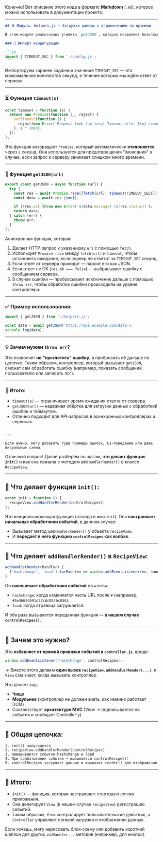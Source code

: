 Конечно! Вот описание этого кода в формате **Markdown** (`.md`), которое можно использовать в документации проекта:

---

````md
## 🌐 Модуль: helpers.js — Загрузка данных с ограничением по времени

В этом модуле реализована утилита `getJSON`, которая позволяет безопасно загружать данные из внешнего API с учётом ограничения по времени отклика сервера.

### 🔧 Импорт конфигурации

```js
import { TIMEOUT_SEC } from './config.js';
```
````

Импортируем заранее заданное значение `TIMEOUT_SEC` — это максимальное количество секунд, в течение которых мы ждём ответ от сервера.

---

### ⏳ Функция `timeout(s)`

```js
const timeout = function (s) {
  return new Promise(function (_, reject) {
    setTimeout(function () {
      reject(new Error(`Request took too long! Timeout after ${s} second`));
    }, s * 1000);
  });
};
```

Эта функция возвращает `Promise`, который автоматически **отклоняется** через `s` секунд. Она используется для предотвращения "зависания" в случае, если запрос к серверу занимает слишком много времени.

---

### 📡 Функция `getJSON(url)`

```js
export const getJSON = async function (url) {
  try {
    const res = await Promise.race([fetch(url), timeout(TIMEOUT_SEC)]);
    const data = await res.json();

    if (!res.ok) throw new Error(`${data.message} (${res.status})`);
    return data;
  } catch (err) {
    throw err;
  }
};
```

Асинхронная функция, которая:

1. Делает HTTP-запрос к указанному `url` с помощью `fetch`.
2. Использует `Promise.race` между `fetch(url)` и `timeout`, чтобы остановить ожидание, если сервер не ответит за `TIMEOUT_SEC` секунд.
3. Если ответ от сервера приходит — парсит его как JSON.
4. Если ответ не OK (`res.ok === false`) — выбрасывает ошибку с сообщением сервера.
5. В случае ошибки — пробрасывает исключение дальше с помощью `throw err`, чтобы обработка ошибки происходила на уровне контроллера.

---

### ✅ Пример использования:

```js
import { getJSON } from './helpers.js';

const data = await getJSON('https://api.example.com/data');
console.log(data);
```

---

### 💡 Зачем нужен `throw err`?

Это позволяет **не "проглотить" ошибку**, а пробросить её дальше по цепочке. Таким образом, контроллер, который вызывает `getJSON`, сможет сам обработать ошибку (например, показать сообщение пользователю или записать лог).

---

### 🧠 Итого:

- `timeout(s)` — ограничивает время ожидания ответа от сервера.
- `getJSON(url)` — надёжная обёртка для загрузки данных с обработкой ошибок и таймаутом.
- Отлично подходит для API-запросов в асинхронных контроллерах и сервисах.

```

---

Если нужно, могу добавить туда примеры ошибок, UI-поведение или даже визуальные схемы.
```

Отличный вопрос! Давай разберём по шагам, **что делает функция `init()`** и как она связана с методом `addHandlerRender()` в классе `RecipeView`.

---

## 📌 Что делает функция `init()`:

```js
const init = function () {
  recipeView.addHandlerRender(controlRecipes);
};
```

Это инициализирующая функция (отсюда и имя `init`). Она **настраивает начальные обработчики событий**, в данном случае:

- Вызывает метод `addHandlerRender()` у объекта `recipeView`.
- И **передаёт в него функцию `controlRecipes` как колбэк**.

---

## 📌 Что делает `addHandlerRender()` в `RecipeView`:

```js
addHandlerRender(handler) {
  ['hashchange', 'load'].forEach(ev => window.addEventListener(ev, handler));
}
```

Он **навешивает обработчики событий** на `window`:

- `hashchange`: когда изменяется часть URL после `#` (например, `#5ed6604591c37cdc054bc886`).
- `load`: когда страница загружается.

И оба раза вызывается переданная функция — **в нашем случае `controlRecipes()`**.

---

## 🧩 Зачем это нужно?

Это **избавляет от прямой привязки событий в `controller.js`**, вроде:

```js
window.addEventListener('hashchange', controlRecipes);
```

→ Вместо этого делаем **один вызов `recipeView.addHandlerRender(...)`**, и `View` сам знает, когда вызывать контроллер.

Это делает код:

- **Чище**
- **Модульнее** (контроллер не должен знать, как именно работает DOM)
- Соответствует **архитектуре MVC** (View → подписывается на события и сообщает Controller'у)

---

## 🔄 Общая цепочка:

```
1. init() запускается
2. recipeView.addHandlerRender(controlRecipes)
3. Навешиваются события hashchange и load
4. При срабатывании события → вызывается controlRecipes()
5. controlRecipes загружает данные и вызывает render() для отображения
```

---

## 🧠 Итого:

- `init()` — функция, которая настраивает стартовую логику приложения.
- Она делегирует `View` (в нашем случае `recipeView`) регистрацию событий.
- Таким образом, `View` контролирует пользовательские действия, а `Controller` управляет логикой загрузки и отображения данных.

Если хочешь, могу нарисовать блок-схему или добавить короткий шаблон для других `addHandler...` методов (например, для кнопок).
